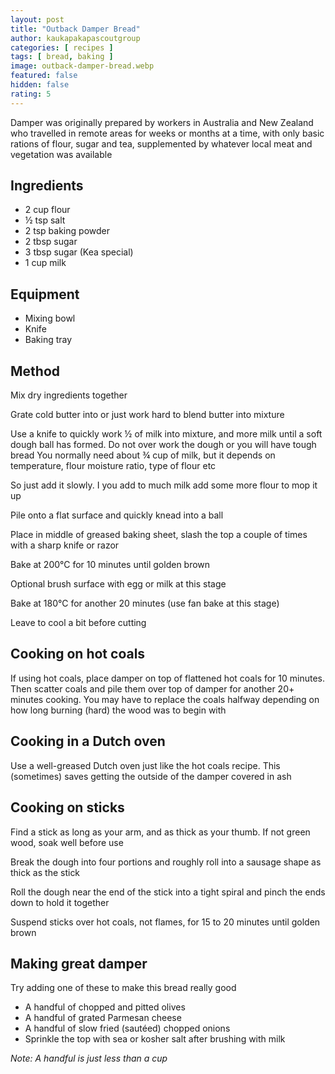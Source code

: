 ```yaml
---
layout: post
title: "Outback Damper Bread"
author: kaukapakapascoutgroup
categories: [ recipes ]
tags: [ bread, baking ]
image: outback-damper-bread.webp
featured: false
hidden: false
rating: 5
---
```


Damper was originally prepared by workers in Australia and New Zealand who travelled in remote areas for weeks or months at a time, with only basic rations of flour, sugar and tea, supplemented by whatever local meat and vegetation was available

## Ingredients

* 2 cup flour
* ½ tsp salt
* 2 tsp baking powder
* 2 tbsp sugar
* 3 tbsp sugar (Kea special)
* 1 cup milk

## Equipment

* Mixing bowl
* Knife
* Baking tray

## Method

Mix dry ingredients together

Grate cold butter into or just work hard to blend butter into mixture

Use a knife to quickly work ½ of milk into mixture, and more milk until a soft dough ball has formed. Do not over work the dough or you will have tough bread You normally need about ¾ cup of milk, but it depends on temperature, flour moisture ratio, type of flour etc

So just add it slowly. I you add to much milk add some more flour to mop it up

Pile onto a flat surface and quickly knead into a ball

Place in middle of greased baking sheet, slash the top a couple of times with a sharp knife or razor

Bake at 200°C for 10 minutes until golden brown

Optional brush surface with egg or milk at this stage

Bake at 180°C for another 20 minutes (use fan bake at this stage)

Leave to cool a bit before cutting

## Cooking on hot coals

If using hot coals, place damper on top of flattened hot coals for 10 minutes. Then scatter coals and pile them over top of damper for another 20+ minutes cooking. You may have to replace the coals halfway depending on how long burning (hard) the wood was to begin with

## Cooking in a Dutch oven

Use a well-greased Dutch oven just like the hot coals recipe. This (sometimes) saves getting the outside of the damper covered in ash

## Cooking on sticks

Find a stick as long as your arm, and as thick as your thumb. If not green wood, soak well before use

Break the dough into four portions and roughly roll into a sausage shape as thick as the stick

Roll the dough near the end of the stick into a tight spiral and pinch the ends down to hold it together

Suspend sticks over hot coals, not flames, for 15 to 20 minutes until golden brown

## Making great damper

Try adding one of these to make this bread really good

* A handful of chopped and pitted olives
* A handful of grated Parmesan cheese
* A handful of slow fried (sautéed) chopped onions
* Sprinkle the top with sea or kosher salt after brushing with milk

_Note: A handful is just less than a cup_
